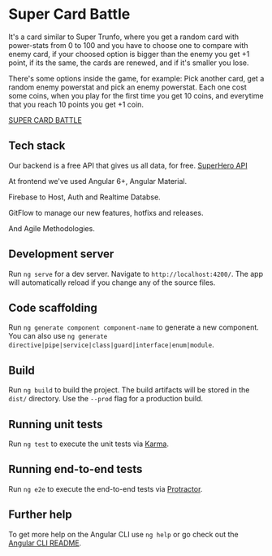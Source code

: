 # Super Card Battle
It's a card similar to Super Trunfo, where you get a random card with power-stats from 0 to 100 and you have to choose one to compare with enemy card, if your choosed option is bigger than the enemy you get +1 point, if its the same, the cards are renewed, and if it's smaller you lose.

There's some options inside the game, for example: Pick another card, get a random enemy powerstat and pick an enemy powerstat. Each one cost some coins, when you play for the first time you get 10 coins, and everytime that you reach 10 points you get +1 coin.

[SUPER CARD BATTLE](https://card-gamee.web.app/main-game)

## Tech stack

Our backend is a free API that gives us all data, for free. [SuperHero API](https://superheroapi.com/index.html)

At frontend we've used Angular 6+, Angular Material.

Firebase to Host, Auth and Realtime Databse.

GitFlow to manage our new features, hotfixs and releases.

And Agile Methodologies.

## Development server

Run `ng serve` for a dev server. Navigate to `http://localhost:4200/`. The app will automatically reload if you change any of the source files.

## Code scaffolding

Run `ng generate component component-name` to generate a new component. You can also use `ng generate directive|pipe|service|class|guard|interface|enum|module`.

## Build

Run `ng build` to build the project. The build artifacts will be stored in the `dist/` directory. Use the `--prod` flag for a production build.

## Running unit tests

Run `ng test` to execute the unit tests via [Karma](https://karma-runner.github.io).

## Running end-to-end tests

Run `ng e2e` to execute the end-to-end tests via [Protractor](http://www.protractortest.org/).

## Further help

To get more help on the Angular CLI use `ng help` or go check out the [Angular CLI README](https://github.com/angular/angular-cli/blob/master/README.md).
